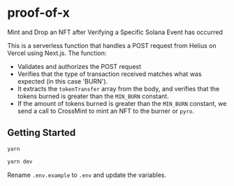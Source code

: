 # proof-of-x
Mint and Drop an NFT after Verifying a Specific Solana Event has occurred 

This is a serverless function that handles a POST request from Helius on Vercel using Next.js. The function:

- Validates and authorizes the POST request
- Verifies that the type of transaction received matches what was expected (in this case 'BURN'). 
- It extracts the `tokenTransfer` array from the body, and verifies that the tokens burned is greater than the `MIN_BURN` constant. 
- If the amount of tokens burned is greater than the `MIN_BURN` constant, we send a call to CrossMint to mint an NFT to the burner or `pyro`.

## Getting Started

```sh
yarn
```

```sh
yarn dev
```

Rename `.env.example` to `.env` and update the variables. 